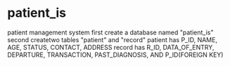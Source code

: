 # patient_is
patient management system
first create a database named "patient_is"
second createtwo tables "patient" and "record"
patient has P_ID, NAME, AGE, STATUS, CONTACT, ADDRESS
record has R_ID, DATA_OF_ENTRY, DEPARTURE, TRANSACTION, PAST_DIAGNOSIS, AND P_ID(FOREIGN KEY)

